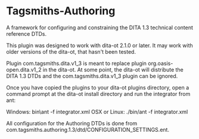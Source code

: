 # Tagsmiths-Authoring
A framework for configuring and constraining the DITA 1.3 technical content reference DTDs.

This plugin was designed to work with dita-ot 2.1.0 or later. It may work with older
versions of the dita-ot, that hasn't been tested.

Plugin com.tagsmiths.dita.v1_3 is meant to replace plugin org.oasis-open.dita.v1_2 in the
dita-ot. At some point, the dita-ot will distribute the DITA 1.3 DTDs and the
com.tagsmiths.dita.v1_3 plugin can be ignored.

Once you have copied the plugins to your dita-ot plugins directory, open a command prompt
at the dita-ot install directory and run the integrator from ant:

Windows:
   bin\ant -f integrator.xml
OSX or Linux:
   ./bin/ant -f integrator.xml

All configuration for the Authoring DTDs is done from
com.tagsmiths.authoring.1.3/dtd/CONFIGURATION_SETTINGS.ent.
